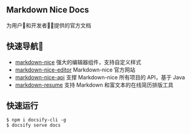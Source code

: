 ## Markdown Nice Docs

为用户🙍‍和开发者👩‍💻提供的官方文档

## 快速导航🔖
- [markdown-nice](https://github.com/mdnice/markdown-nice) 强大的编辑器组件，支持自定义样式
- [markdown-nice-editor](https://github.com/mdnice/markdown-nice-editor) Markdown-nice 官方网站
- [markdown-nice-api](https://github.com/mdnice/markdown-nice-api) 支撑 Markdown-nice 所有项目的 API，基于 Java
- [markdown-resume](https://github.com/mdnice/markdown-resume) 支持 Markdown 和富文本的在线简历排版工具

## 快速运行

```shell
$ npm i docsify-cli -g 
$ docsify serve docs
```